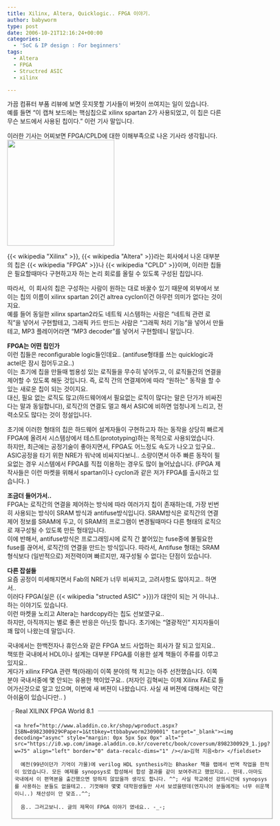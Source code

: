 ```yaml
---
title: Xilinx, Altera, Quicklogic.. FPGA 이야기.
author: babyworm
type: post
date: 2006-10-21T12:16:24+00:00
categories:
  - 'SoC & IP design : For beginners'
tags:
  - Altera
  - FPGA
  - Structred ASIC
  - xilinx

---
```

가끔 컴퓨터 부품 리뷰에 보면 웃지못할 기사들이 버젓이 쓰여지는 일이 있습니다.<br>
예를 들면 “이 캡쳐 보드에는 핵심칩으로 xilinx spartan 2가 사용되었고, 이 칩은 다른 무슨 보드에서 사용된 칩이다.” 이런 기사 말입니다. 

이러한 기사는 어찌보면 FPGA/CPLD에 대한 이해부족으로 나온 기사라 생각됩니다.<img loading="lazy" decoding="async" src="https://i0.wp.com/babyworm.net/wordpress/wp-content/uploads/1/cfile27.uf.17610C4A4D6A7A9D0EC7D8.jpg?resize=249%2C246" class="alignright" width="249" height="246" alt="" data-recalc-dims="1" /> 

{{< wikipedia "Xilinx" >}}, {{< wikipedia "Altera" >}}라는 회사에서 나온 대부분의 칩은 {{< wikipedia "FPGA" >}}나 {{< wikipedia "CPLD" >}}이며, 이러한 칩들은 필요할때마다 구현하고자 하는 논리 회로를 올릴 수 있도록 구성된 칩입니다. 

따라서,  이 회사의 칩은 구성하는 사람이 원하는 대로 바꿀수 있기 때문에 외부에서 보이는 칩의 이름이 xilinx spartan 2이건 altrea cyclon이건 아무런 의미가 없다는 것이지요.<br>
예를 들어 동일한 xilinx spartan2라도 네트웍 시스템하는 사람은 “네트웍 관련 로직”을 넣어서 구현할테고, 그래픽 카드 만드는 사람은 “그래픽 처리 기능”을 넣어서 만들테고, MP3 플레이어라면 “MP3 decoder”를 넣어서 구현할테니 말입니다. 

**FPGA는 어떤 칩인가**<br>
이런 칩들은 reconfigurable logic들인데요.. (antifuse형태를 쓰는 quicklogic과 actel은 잠시 접어두고요..)<br>
이는 초기에 칩을 만들때 범용성 있는 로직들을 무수히 넣어두고, 이 로직들간의 연결을 제어할 수 있도록 해둔 것입니다. 즉, 로직 간의 연결제어에 따라 “원하는” 동작을 할 수 있는 새로운 칩이 되는 것이지요.<br>
대신, 필요 없는 로직도 많고(하드웨어에서 필요없는 로직이 많다는 말은 단가가 비싸진다는 말과 동일합니다), 로직간의 연결도 멀고 해서 ASIC에 비하면 엄청나게 느리고, 전력소모도 많다는 것이 정설입니다. 

초기에 이러한 형태의 칩은 하드웨어 설계자들이 구현하고자 하는 동작을 상당히 빠르게 FPGA에 올려서 시스템상에서 테스트(prototyping)하는 목적으로 사용되었습니다.<br>
하지만, 최근에는 공정기술이 좋아지면서, FPGA도 어느정도 속도가 나오고 있구요.. ASIC공정을 타기 위한 NRE가 워낙에 비싸지다보니.. 소량이면서 아주 빠른 동작이 필요없는 경우 시스템에서 FPGA를 직접 이용하는 경우도 많이 늘어났습니다. (FPGA 제작사들은 이런 마켓을 위해서 spartan이나 cyclon과 같은 저가 FPGA를 출시하고 있습니다. )

**조금더 들어가서..**<br>
FPGA는 로직간의 연결을 제어하는 방식에 따라 여러가지 칩이 존재하는데, 가장 빈번히 사용되는 방식이 SRAM 방식과 antifuse방식입니다. SRAM방식은 로직간의 연결 제어 정보를 SRAM에 두고, 이 SRAM의 프로그램이 변경될때마다 다른 형태의 로직으로 재구성될 수 있도록 만든 형태입니다.<br>
이에 반해서, antifuse방식은 프로그래밍시에 로직 간 붙어있는 fuse중에 불필요한 fuse를 끊어서, 로직간의 연결을 만드는 방식입니다. 따라서, Antifuse 형태는 SRAM 형식보다 (일반적으로) 저전력이며 빠르지만, 재구성될 수 없다는 단점이 있습니다. 

**다른 잡설들**<br>
요즘 공정이 미세해지면서 Fab의 NRE가 너무 비싸지고, 고려사항도 많아지고.. 하면서..<br>
이러다 FPGA(실은 {{< wikipedia "structed ASIC" >}})가 대안이 되는 거 아니냐.. 하는 이야기도 있습니다.<br>
이런 마켓을 노리고 Altera는 hardcopy라는 칩도 선보였구요..<br>
하지만, 아직까지는 별로 좋은 반응은 아닌듯 합니다. 초기에는 “열광적인” 지지자들이 꽤 많이 나왔는데 말입니다.

국내에서는 한백전자나 휴인스와 같은 FPGA 보드 사업하는 회사가 잘 되고 있지요..<br>
책또한 국내에서 HDL이나 설계는 대부분 FPGA를 이용한 설계 책들이 주류를 이루고 있지요..<br>
게다가 xilinx FPGA 관련 책(아래)이 이쪽 분야의 책 치고는 아주 선전했습니다. 이쪽 분야 국내서중에 몇 안되는 유용한 책이었구요.. (저자인 김혁씨는 이제 Xilinx FAE로 들어가신것으로 알고 있으며, 이번에 새 버젼이 나왔습니다. 사실 새 버젼에 대해서는 약간 아쉬움이 있습니다만.. )

<fieldset style="padding-right: 5px; padding-left: 5px; padding-bottom: 5px; margin: 10px; width: 90%; padding-top: 5px">
  <legend>Real XILINX FPGA World 8.1  </legend> 

    <a href="http://www.aladdin.co.kr/shop/wproduct.aspx?ISBN=8982300929©Paper=1&ttbkey=ttbbabyworm2309001" target="_blank"><img decoding="async" style="margin: 0px 5px 5px 0px" alt="" src="https://i0.wp.com/image.aladdin.co.kr/coveretc/book/coversum/8982300929_1.jpg?w=75" align="left" border="0" data-recalc-dims="1" /></a>김혁 지음<br> </fieldset> 

      예전(99년이던가 기억이 가물)에 verilog HDL synthesis라는 Bhasker 책을 랩에서 번역 작업을 한적이 있었습니다. 모든 예제를 synopsys로 합성해서 합성 결과를 같이 보여주려고 했었지요.. 헌데..아마도 국내에서 이 편역본을 출간했으면 망하지 않았을까 생각도 합니다. ^^; 사실 학교에선 강의시간에 synopsys를 사용하는 분들도 없을테고.. 기껏해야 몇몇 대학원생들만 사서 보셨을텐데(엔지니어 분들에게는 너무 쉬운책이니..) 채산성이 안 맞죠..^^;

      음.. 그러고보니.. 글의 제목이 FPGA 이야기 였네요.. -_-;
